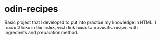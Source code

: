 # odin-recipes
Basic project that I developed to put into practice my knowledge in HTML. I made 3 links in the index, each link leads to a specific recipe, with ingredients and preparation method.
